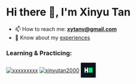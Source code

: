 <!--
**Tan-xinyu2000/Tan-xinyu2000** is a ✨ _special_ ✨ repository because its `README.md` (this file) appears on your GitHub profile.
-->

# Hi there 👋, I'm Xinyu Tan
- 📫 How to reach me: **xytanv@gmail.com** 
- 📄 Know about my [experiences](https://www.linkedin.com/in/xinyu-tan-1222b9230/)

### Learning & Practicing: 
<p align="left"> 
<a href="https://kaggle.com/xxxxxxxxx" target="blank"><img align="center" src="https://raw.githubusercontent.com/rahuldkjain/github-profile-readme-generator/master/src/images/icons/Social/kaggle.svg" alt="xxxxxxxxx" height="20" width="20" /></a> 
<a href="https://leetcode.com/u/xinyutan2000/" target="blank"><img align="center" src="https://raw.githubusercontent.com/rahuldkjain/github-profile-readme-generator/master/src/images/icons/Social/Leetcode.svg" alt="xinyutan2000" height="20" width="20" /></a> 
<a href=https://www.hackerrank.com/profile/xinyutan2000 target="blank"><img align="center" src="https://github.com/Tan-xinyu2000/Tan-xinyu2000/blob/main/HackerRank_Icon-1000px.png" alt="@xinyutan2000" height="40" width="40" /></a> 
</p>

<!--
<p><img align="center" src="https://github-readme-stats.vercel.app/api/top-langs?username=Tan-xinyu2000&show_icons=true&locale=en&layout=compact" alt="Tan-xinyu2000" /></p>
-->
